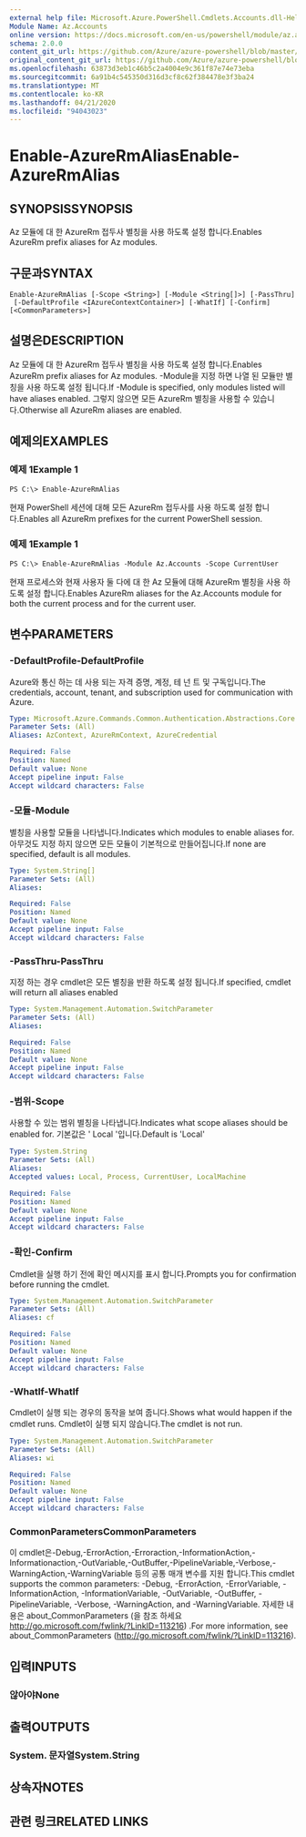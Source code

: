 ```yaml
---
external help file: Microsoft.Azure.PowerShell.Cmdlets.Accounts.dll-Help.xml
Module Name: Az.Accounts
online version: https://docs.microsoft.com/en-us/powershell/module/az.accounts/enable-azurermalias
schema: 2.0.0
content_git_url: https://github.com/Azure/azure-powershell/blob/master/src/Accounts/Accounts/help/Enable-AzureRmAlias.md
original_content_git_url: https://github.com/Azure/azure-powershell/blob/master/src/Accounts/Accounts/help/Enable-AzureRmAlias.md
ms.openlocfilehash: 63873d3eb1c46b5c2a4004e9c361f87e74e73eba
ms.sourcegitcommit: 6a91b4c545350d316d3cf8c62f384478e3f3ba24
ms.translationtype: MT
ms.contentlocale: ko-KR
ms.lasthandoff: 04/21/2020
ms.locfileid: "94043023"
---
```

# <span data-ttu-id="4b448-101">Enable-AzureRmAlias</span><span class="sxs-lookup"><span data-stu-id="4b448-101">Enable-AzureRmAlias</span></span>

## <span data-ttu-id="4b448-102">SYNOPSIS</span><span class="sxs-lookup"><span data-stu-id="4b448-102">SYNOPSIS</span></span>
<span data-ttu-id="4b448-103">Az 모듈에 대 한 AzureRm 접두사 별칭을 사용 하도록 설정 합니다.</span><span class="sxs-lookup"><span data-stu-id="4b448-103">Enables AzureRm prefix aliases for Az modules.</span></span>

## <span data-ttu-id="4b448-104">구문과</span><span class="sxs-lookup"><span data-stu-id="4b448-104">SYNTAX</span></span>

```
Enable-AzureRmAlias [-Scope <String>] [-Module <String[]>] [-PassThru]
 [-DefaultProfile <IAzureContextContainer>] [-WhatIf] [-Confirm] [<CommonParameters>]
```

## <span data-ttu-id="4b448-105">설명은</span><span class="sxs-lookup"><span data-stu-id="4b448-105">DESCRIPTION</span></span>
<span data-ttu-id="4b448-106">Az 모듈에 대 한 AzureRm 접두사 별칭을 사용 하도록 설정 합니다.</span><span class="sxs-lookup"><span data-stu-id="4b448-106">Enables AzureRm prefix aliases for Az modules.</span></span> <span data-ttu-id="4b448-107">-Module을 지정 하면 나열 된 모듈만 별칭을 사용 하도록 설정 됩니다.</span><span class="sxs-lookup"><span data-stu-id="4b448-107">If -Module is specified, only modules listed will have aliases enabled.</span></span> <span data-ttu-id="4b448-108">그렇지 않으면 모든 AzureRm 별칭을 사용할 수 있습니다.</span><span class="sxs-lookup"><span data-stu-id="4b448-108">Otherwise all AzureRm aliases are enabled.</span></span>

## <span data-ttu-id="4b448-109">예제의</span><span class="sxs-lookup"><span data-stu-id="4b448-109">EXAMPLES</span></span>

### <span data-ttu-id="4b448-110">예제 1</span><span class="sxs-lookup"><span data-stu-id="4b448-110">Example 1</span></span>
```
PS C:\> Enable-AzureRmAlias
```

<span data-ttu-id="4b448-111">현재 PowerShell 세션에 대해 모든 AzureRm 접두사를 사용 하도록 설정 합니다.</span><span class="sxs-lookup"><span data-stu-id="4b448-111">Enables all AzureRm prefixes for the current PowerShell session.</span></span>

### <span data-ttu-id="4b448-112">예제 1</span><span class="sxs-lookup"><span data-stu-id="4b448-112">Example 1</span></span>
```
PS C:\> Enable-AzureRmAlias -Module Az.Accounts -Scope CurrentUser
```

<span data-ttu-id="4b448-113">현재 프로세스와 현재 사용자 둘 다에 대 한 Az 모듈에 대해 AzureRm 별칭을 사용 하도록 설정 합니다.</span><span class="sxs-lookup"><span data-stu-id="4b448-113">Enables AzureRm aliases for the Az.Accounts module for both the current process and for the current user.</span></span>

## <span data-ttu-id="4b448-114">변수</span><span class="sxs-lookup"><span data-stu-id="4b448-114">PARAMETERS</span></span>

### <span data-ttu-id="4b448-115">-DefaultProfile</span><span class="sxs-lookup"><span data-stu-id="4b448-115">-DefaultProfile</span></span>
<span data-ttu-id="4b448-116">Azure와 통신 하는 데 사용 되는 자격 증명, 계정, 테 넌 트 및 구독입니다.</span><span class="sxs-lookup"><span data-stu-id="4b448-116">The credentials, account, tenant, and subscription used for communication with Azure.</span></span>

```yaml
Type: Microsoft.Azure.Commands.Common.Authentication.Abstractions.Core.IAzureContextContainer
Parameter Sets: (All)
Aliases: AzContext, AzureRmContext, AzureCredential

Required: False
Position: Named
Default value: None
Accept pipeline input: False
Accept wildcard characters: False
```

### <span data-ttu-id="4b448-117">-모듈</span><span class="sxs-lookup"><span data-stu-id="4b448-117">-Module</span></span>
<span data-ttu-id="4b448-118">별칭을 사용할 모듈을 나타냅니다.</span><span class="sxs-lookup"><span data-stu-id="4b448-118">Indicates which modules to enable aliases for.</span></span>
<span data-ttu-id="4b448-119">아무것도 지정 하지 않으면 모든 모듈이 기본적으로 만들어집니다.</span><span class="sxs-lookup"><span data-stu-id="4b448-119">If none are specified, default is all modules.</span></span>

```yaml
Type: System.String[]
Parameter Sets: (All)
Aliases:

Required: False
Position: Named
Default value: None
Accept pipeline input: False
Accept wildcard characters: False
```

### <span data-ttu-id="4b448-120">-PassThru</span><span class="sxs-lookup"><span data-stu-id="4b448-120">-PassThru</span></span>
<span data-ttu-id="4b448-121">지정 하는 경우 cmdlet은 모든 별칭을 반환 하도록 설정 됩니다.</span><span class="sxs-lookup"><span data-stu-id="4b448-121">If specified, cmdlet will return all aliases enabled</span></span>

```yaml
Type: System.Management.Automation.SwitchParameter
Parameter Sets: (All)
Aliases:

Required: False
Position: Named
Default value: None
Accept pipeline input: False
Accept wildcard characters: False
```

### <span data-ttu-id="4b448-122">-범위</span><span class="sxs-lookup"><span data-stu-id="4b448-122">-Scope</span></span>
<span data-ttu-id="4b448-123">사용할 수 있는 범위 별칭을 나타냅니다.</span><span class="sxs-lookup"><span data-stu-id="4b448-123">Indicates what scope aliases should be enabled for.</span></span> <span data-ttu-id="4b448-124">기본값은 ' Local '입니다.</span><span class="sxs-lookup"><span data-stu-id="4b448-124">Default is 'Local'</span></span>

```yaml
Type: System.String
Parameter Sets: (All)
Aliases:
Accepted values: Local, Process, CurrentUser, LocalMachine

Required: False
Position: Named
Default value: None
Accept pipeline input: False
Accept wildcard characters: False
```

### <span data-ttu-id="4b448-125">-확인</span><span class="sxs-lookup"><span data-stu-id="4b448-125">-Confirm</span></span>
<span data-ttu-id="4b448-126">Cmdlet을 실행 하기 전에 확인 메시지를 표시 합니다.</span><span class="sxs-lookup"><span data-stu-id="4b448-126">Prompts you for confirmation before running the cmdlet.</span></span>

```yaml
Type: System.Management.Automation.SwitchParameter
Parameter Sets: (All)
Aliases: cf

Required: False
Position: Named
Default value: None
Accept pipeline input: False
Accept wildcard characters: False
```

### <span data-ttu-id="4b448-127">-WhatIf</span><span class="sxs-lookup"><span data-stu-id="4b448-127">-WhatIf</span></span>
<span data-ttu-id="4b448-128">Cmdlet이 실행 되는 경우의 동작을 보여 줍니다.</span><span class="sxs-lookup"><span data-stu-id="4b448-128">Shows what would happen if the cmdlet runs.</span></span>
<span data-ttu-id="4b448-129">Cmdlet이 실행 되지 않습니다.</span><span class="sxs-lookup"><span data-stu-id="4b448-129">The cmdlet is not run.</span></span>

```yaml
Type: System.Management.Automation.SwitchParameter
Parameter Sets: (All)
Aliases: wi

Required: False
Position: Named
Default value: None
Accept pipeline input: False
Accept wildcard characters: False
```

### <span data-ttu-id="4b448-130">CommonParameters</span><span class="sxs-lookup"><span data-stu-id="4b448-130">CommonParameters</span></span>
<span data-ttu-id="4b448-131">이 cmdlet은-Debug,-ErrorAction,-Erroraction,-InformationAction,-Informationaction,-OutVariable,-OutBuffer,-PipelineVariable,-Verbose,-WarningAction,-WarningVariable 등의 공통 매개 변수를 지원 합니다.</span><span class="sxs-lookup"><span data-stu-id="4b448-131">This cmdlet supports the common parameters: -Debug, -ErrorAction, -ErrorVariable, -InformationAction, -InformationVariable, -OutVariable, -OutBuffer, -PipelineVariable, -Verbose, -WarningAction, and -WarningVariable.</span></span> <span data-ttu-id="4b448-132">자세한 내용은 about_CommonParameters (을 참조 하세요 http://go.microsoft.com/fwlink/?LinkID=113216) .</span><span class="sxs-lookup"><span data-stu-id="4b448-132">For more information, see about_CommonParameters (http://go.microsoft.com/fwlink/?LinkID=113216).</span></span>

## <span data-ttu-id="4b448-133">입력</span><span class="sxs-lookup"><span data-stu-id="4b448-133">INPUTS</span></span>

### <span data-ttu-id="4b448-134">않아야</span><span class="sxs-lookup"><span data-stu-id="4b448-134">None</span></span>

## <span data-ttu-id="4b448-135">출력</span><span class="sxs-lookup"><span data-stu-id="4b448-135">OUTPUTS</span></span>

### <span data-ttu-id="4b448-136">System. 문자열</span><span class="sxs-lookup"><span data-stu-id="4b448-136">System.String</span></span>

## <span data-ttu-id="4b448-137">상속자</span><span class="sxs-lookup"><span data-stu-id="4b448-137">NOTES</span></span>

## <span data-ttu-id="4b448-138">관련 링크</span><span class="sxs-lookup"><span data-stu-id="4b448-138">RELATED LINKS</span></span>
